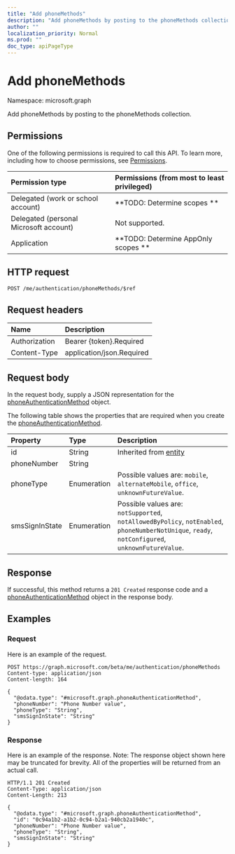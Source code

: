 ```yaml
---
title: "Add phoneMethods"
description: "Add phoneMethods by posting to the phoneMethods collection."
author: ""
localization_priority: Normal
ms.prod: ""
doc_type: apiPageType
---
```


# Add phoneMethods

Namespace: microsoft.graph

Add phoneMethods by posting to the phoneMethods collection.

## Permissions
One of the following permissions is required to call this API. To learn more, including how to choose permissions, see [Permissions](/concepts/permissions-reference.md).

|Permission type|Permissions (from most to least privileged)|
|:---|:---|
|Delegated (work or school account)|**TODO: Determine scopes **|
|Delegated (personal Microsoft account)|Not supported.|
|Application|**TODO: Determine AppOnly scopes **|

## HTTP request
<!-- {
  "blockType": "ignored"
}
-->
``` http
POST /me/authentication/phoneMethods/$ref
```

## Request headers
|Name|Description|
|:---|:---|
|Authorization|Bearer {token}.Required|
|Content-Type|application/json.Required|

## Request body
In the request body, supply a JSON representation for the [phoneAuthenticationMethod](../resources/phoneauthenticationmethod.md) object.

The following table shows the properties that are required when you create the [phoneAuthenticationMethod](../resources/phoneauthenticationmethod.md).

|Property|Type|Description|
|:---|:---|:---|
|id|String| Inherited from [entity](../resources/entity.md)|
|phoneNumber|String||
|phoneType|Enumeration| Possible values are: `mobile`, `alternateMobile`, `office`, `unknownFutureValue`.|
|smsSignInState|Enumeration| Possible values are: `notSupported`, `notAllowedByPolicy`, `notEnabled`, `phoneNumberNotUnique`, `ready`, `notConfigured`, `unknownFutureValue`.|



## Response
If successful, this method returns a `201 Created` response code and a [phoneAuthenticationMethod](../resources/phoneauthenticationmethod.md) object in the response body.

## Examples

### Request
Here is an example of the request.
<!-- {
  "blockType": "request",
  "name": "create_phoneauthenticationmethod_from_"
}
-->
``` http
POST https://graph.microsoft.com/beta/me/authentication/phoneMethods
Content-type: application/json
Content-length: 164

{
  "@odata.type": "#microsoft.graph.phoneAuthenticationMethod",
  "phoneNumber": "Phone Number value",
  "phoneType": "String",
  "smsSignInState": "String"
}
```

### Response
Here is an example of the response. Note: The response object shown here may be truncated for brevity. All of the properties will be returned from an actual call.
<!-- {
  "blockType": "response",
  "truncated": true,
  "@odata.type": "microsoft.graph.phoneauthenticationmethod"
}
-->
``` http
HTTP/1.1 201 Created
Content-Type: application/json
Content-Length: 213

{
  "@odata.type": "#microsoft.graph.phoneAuthenticationMethod",
  "id": "0c94a1b2-a1b2-0c94-b2a1-940cb2a1940c",
  "phoneNumber": "Phone Number value",
  "phoneType": "String",
  "smsSignInState": "String"
}
```

